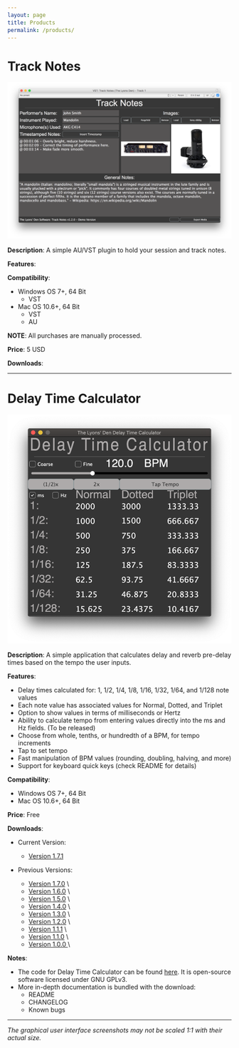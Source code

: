 ```yaml
---
layout: page
title: Products
permalink: /products/
---
```


# Track Notes

![](https://github.com/JosephTLyons/Track-Notes/blob/master/Images/Screenshot.png?raw=true)

**Description**:  A simple AU/VST plugin to hold your session and track notes.

**Features**:

**Compatibility**:

- Windows OS 7+, 64 Bit
    - VST
- Mac OS 10.6+, 64 Bit
    - VST
    - AU

**NOTE**: All purchases are manually processed.  

**Price**: 5 USD

**Downloads**:

---

# Delay Time Calculator

![](https://github.com/JosephTLyons/GUI-Delay-Time-Calculator/blob/master/Images/Screenshot.png?raw=true)

**Description**: A simple application that calculates delay and reverb pre-delay times based on the tempo the user inputs.

**Features**:

- Delay times calculated for: 1, 1/2, 1/4, 1/8, 1/16, 1/32, 1/64, and 1/128 note values
- Each note value has associated values for Normal, Dotted, and Triplet
- Option to show values in terms of milliseconds or Hertz
- Ability to calculate tempo from entering values directly into the ms and Hz fields. (To be released)
- Choose from whole, tenths, or hundredth of a BPM, for tempo increments
- Tap to set tempo
- Fast manipulation of BPM values (rounding, doubling, halving, and more)
- Support for keyboard quick keys (check README for details)

**Compatibility**:

- Windows OS 7+, 64 Bit
- Mac OS 10.6+, 64 Bit

**Price**: Free

**Downloads**:

- Current Version:
    - [Version 1.7.1](https://github.com/JosephTLyons/GUI-Delay-Time-Calculator/releases/download/1.7.1/The.Lyons.Den.Delay.Time.Calculator.V.1.7.1.zip)

- Previous Versions:
    - [Version 1.7.0](https://github.com/JosephTLyons/GUI-Delay-Time-Calculator/releases/download/1.7.0/The.Lyons.Den.Delay.Time.Calculator.V.1.7.0.zip) \
    - [Version 1.6.0](https://github.com/JosephTLyons/GUI-Delay-Time-Calculator/releases/download/1.6.0/The.Lyons.Den.Delay.Time.Calculator.V.1.6.0.zip) \
    - [Version 1.5.0](https://goo.gl/WqjA45) \
    - [Version 1.4.0](https://github.com/JosephTLyons/GUI-Delay-Time-Calculator/releases/download/1.4/The.Lyons.Den.Delay.Time.Calculator.V.1.4.zip) \
    - [Version 1.3.0](https://github.com/JosephTLyons/GUI-Delay-Time-Calculator/releases/download/1.3/The.Lyons.Den.Delay.Time.Calculator.V.1.3.zip) \
    - [Version 1.2.0](https://github.com/JosephTLyons/GUI-Delay-Time-Calculator/releases/download/1.2/The.Lyons.Den.Delay.Time.Calculator.V.1.2.zip) \
    - [Version 1.1.1](https://github.com/JosephTLyons/GUI-Delay-Time-Calculator/releases/download/1.1.1/The.Lyons.Den.Delay.Time.Calculator.V.1.1.1.zip) \
    - [Version 1.1.0](https://github.com/JosephTLyons/GUI-Delay-Time-Calculator/releases/download/1.1/The.Lyons.Den.Delay.Time.Calculator.1.1.zip) \
    - [Version 1.0.0 ](https://github.com/JosephTLyons/GUI-Delay-Time-Calculator/releases/download/1.0/Delay.Time.Calculator.app.zip) \

**Notes**:
- The code for Delay Time Calculator can be found [here](https://github.com/JosephTLyons/GUI-Delay-Time-Calculator).  It is open-source software licensed under GNU GPLv3.
- More in-depth documentation is bundled with the download:
    - README
    - CHANGELOG
    - Known bugs
---

*The graphical user interface screenshots may not be scaled 1:1 with their actual size.*
